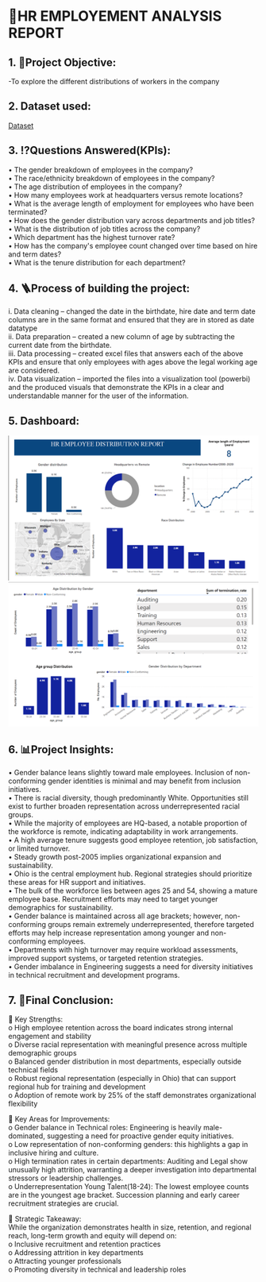 # 📄HR EMPLOYEMENT ANALYSIS REPORT

## 1.	🎯Project Objective:
-To explore the different distributions of workers in the company

## 2.	Dataset used:
<a href=https://github.com/Dilen-dev/End-to-end-projects/blob/main/Data-Analysis/HR-Employment-Analysis/Human%20Resources.csv>Dataset</a>

## 3.	⁉️Questions Answered(KPIs):
•	The gender breakdown of employees in the company?<br>
•	The race/ethnicity breakdown of employees in the company?<br>
•	The age distribution of employees in the company?<br>
•	How many employees work at headquarters versus remote locations?<br>
•	What is the average length of employment for employees who have been terminated?<br>
•	How does the gender distribution vary across departments and job titles?<br>
•	What is the distribution of job titles across the company?<br>
•	Which department has the highest turnover rate?<br>
•	How has the company's employee count changed over time based on hire and term dates?<br>
•	What is the tenure distribution for each department?<br>

## 4.	🪜Process of building the project:
i.	Data cleaning – changed the date in the birthdate, hire date and term date columns are in the same format and ensured that they are in stored as date datatype<br>
ii.	Data preparation – created a new column of age by subtracting the current date from the birthdate.<br>
iii.	Data processing – created excel files that answers each of the above KPIs and ensure that only employees with ages above the legal working age are considered.<br>
iv.	Data visualization – imported the files into a visualization tool (powerbi) and the produced visuals that demonstrate the KPIs in a clear and understandable manner for the user of the information.<br>

## 5.	Dashboard:
<img src=https://github.com/Dilen-dev/End-to-end-projects/blob/main/Data-Analysis/HR-Employment-Analysis/Screenshot%202025-08-01%20010709.png></img>
<img src=https://github.com/Dilen-dev/End-to-end-projects/blob/main/Data-Analysis/HR-Employment-Analysis/Screenshot%202025-08-01%20010735.png></img>

## 6.	📊Project Insights:
•	Gender balance leans slightly toward male employees. Inclusion of non-conforming gender identities is minimal and may benefit from inclusion initiatives.<br>
•	There is racial diversity, though predominantly White. Opportunities still exist to further broaden representation across underrepresented racial groups.<br>
•	While the majority of employees are HQ-based, a notable proportion of the workforce is remote, indicating adaptability in work arrangements.<br>
•	A high average tenure suggests good employee retention, job satisfaction, or limited turnover.<br>
•	Steady growth post-2005 implies organizational expansion and sustainability.<br>
•	Ohio is the central employment hub. Regional strategies should prioritize these areas for HR support and initiatives.<br>
•	The bulk of the workforce lies between ages 25 and 54, showing a mature employee base. Recruitment efforts may need to target younger demographics for sustainability.<br>
•	Gender balance is maintained across all age brackets; however, non-conforming groups remain extremely underrepresented, therefore targeted efforts may help increase representation among younger and non-conforming employees.<br>
•	Departments with high turnover may require workload assessments, improved support systems, or targeted retention strategies.<br>
•	Gender imbalance in Engineering suggests a need for diversity initiatives in technical recruitment and development programs.<br>

## 7.	📄Final Conclusion:
🔹	Key Strengths:<br>
o	High employee retention across the board indicates strong internal engagement and stability<br>
o	Diverse racial representation with meaningful presence across multiple demographic groups<br>
o	Balanced gender distribution in most departments, especially outside technical fields<br>
o	Robust regional representation (especially in Ohio) that can support regional hub for training and development<br>
o	Adoption of remote work by 25% of the staff demonstrates organizational flexibility<br>

🔹	Key Areas for Improvements:<br>
o	Gender balance in Technical roles: Engineering is heavily male-dominated, suggesting a need for proactive gender equity initiatives.<br>
o	Low representation of non-conforming genders: this highlights a gap in inclusive hiring and culture.<br>
o	High termination rates in certain departments: Auditing and Legal show unusually high attrition, warranting a deeper investigation into departmental stressors or leadership challenges.<br>
o	Underrepresentation Young Talent(18-24): The lowest employee counts are in the youngest age bracket. Succession planning and early career recruitment strategies are crucial.<br>

🔹	Strategic Takeaway:<br>
While the organization demonstrates health in size, retention, and regional reach, long-term growth and equity will depend on:<br>
o	Inclusive recruitment and retention practices<br>
o	Addressing attrition in key departments<br>
o	Attracting younger professionals<br>
o	Promoting diversity in technical and leadership roles<br>

